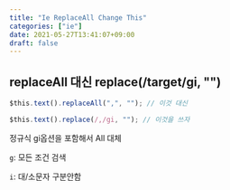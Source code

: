 ```yaml
---
title: "Ie ReplaceAll Change This"
categories: ["ie"]
date: 2021-05-27T13:41:07+09:00
draft: false
---
```


## replaceAll 대신 replace(/target/gi, "")

```javascript
$this.text().replaceAll(",", ""); // 이것 대신

$this.text().replace(/,/gi, ""); // 이것을 쓰자
```

정규식 gi옵션을 포함해서 All 대체

`g`: 모든 조건 검색

`i`: 대/소문자 구분안함
